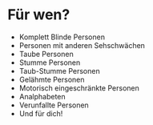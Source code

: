 # Für wen?

- Komplett Blinde Personen
- Personen mit anderen Sehschwächen
- Taube Personen
- Stumme Personen
- Taub-Stumme Personen
- Gelähmte Personen
- Motorisch eingeschränkte Personen
- Analphabeten
- Verunfallte Personen
- Und für dich!
